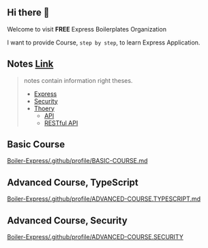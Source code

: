 ## Hi there 👋

Welcome to visit **FREE** Express Boilerplates Organization

I want to provide Course, `step by step`, to learn Express Application.

## Notes [Link](https://github.com/Boiler-Express/.github/tree/main/notes)

> notes contain information right theses.
> 
> - [Express](https://github.com/Boiler-Express/.github/tree/main/notes/express)
> - [Security](https://github.com/Boiler-Express/.github/tree/main/notes/security)
> - [Thoery](https://github.com/Boiler-Express/.github/tree/main/notes/theory)
>   - [API](https://github.com/Boiler-Express/.github/blob/main/notes/theory/API.md)
>   - [RESTful API](https://github.com/Boiler-Express/.github/blob/main/notes/theory/RESTFUL-API.md)


## Basic Course

[Boiler-Express/.github/profile/BASIC-COURSE.md](https://github.com/Boiler-Express/.github/blob/main/profile/BASIC-COURSE.md)

## Advanced Course, TypeScript

[Boiler-Express/.github/profile/ADVANCED-COURSE.TYPESCRIPT.md](https://github.com/Boiler-Express/.github/blob/main/profile/ADVANCED-COURSE.TYPESCRIPT.md)

## Advanced Course, Security

[Boiler-Express/.github/profile/ADVANCED-COURSE.SECURITY](https://github.com/Boiler-Express/.github/blob/main/profile/ADVANCED-COURSE.SECURITY.md)
